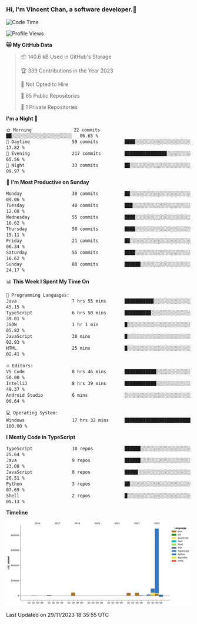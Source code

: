 ### Hi, I'm Vincent Chan, a software developer.👋

<!--
**hkvincent/hkvincent** is a ✨ _special_ ✨ repository because its `README.md` (this file) appears on your GitHub profile.

Here are some ideas to get you started:

- 🔭 I’m currently working on ...
- 🌱 I’m currently learning ...
- 👯 I’m looking to collaborate on ...
- 🤔 I’m looking for help with ...
- 💬 Ask me about ...
- 📫 How to reach me: ...
- 😄 Pronouns: ...
- ⚡ Fun fact: ...
-->
<!--START_SECTION:waka-->
![Code Time](http://img.shields.io/badge/Code%20Time-639%20hrs%2041%20mins-blue)

![Profile Views](http://img.shields.io/badge/Profile%20Views-0-blue)

**🐱 My GitHub Data** 

> 📦 140.6 kB Used in GitHub's Storage 
 > 
> 🏆 339 Contributions in the Year 2023
 > 
> 🚫 Not Opted to Hire
 > 
> 📜 65 Public Repositories 
 > 
> 🔑 1 Private Repositories 
 > 
**I'm a Night 🦉** 

```text
🌞 Morning                22 commits          ██░░░░░░░░░░░░░░░░░░░░░░░   06.65 % 
🌆 Daytime                59 commits          ████░░░░░░░░░░░░░░░░░░░░░   17.82 % 
🌃 Evening                217 commits         ████████████████░░░░░░░░░   65.56 % 
🌙 Night                  33 commits          ██░░░░░░░░░░░░░░░░░░░░░░░   09.97 % 
```
📅 **I'm Most Productive on Sunday** 

```text
Monday                   30 commits          ██░░░░░░░░░░░░░░░░░░░░░░░   09.06 % 
Tuesday                  40 commits          ███░░░░░░░░░░░░░░░░░░░░░░   12.08 % 
Wednesday                55 commits          ████░░░░░░░░░░░░░░░░░░░░░   16.62 % 
Thursday                 50 commits          ████░░░░░░░░░░░░░░░░░░░░░   15.11 % 
Friday                   21 commits          ██░░░░░░░░░░░░░░░░░░░░░░░   06.34 % 
Saturday                 55 commits          ████░░░░░░░░░░░░░░░░░░░░░   16.62 % 
Sunday                   80 commits          ██████░░░░░░░░░░░░░░░░░░░   24.17 % 
```


📊 **This Week I Spent My Time On** 

```text
💬 Programming Languages: 
Java                     7 hrs 55 mins       ███████████░░░░░░░░░░░░░░   45.15 % 
TypeScript               6 hrs 50 mins       ██████████░░░░░░░░░░░░░░░   39.01 % 
JSON                     1 hr 1 min          █░░░░░░░░░░░░░░░░░░░░░░░░   05.82 % 
JavaScript               30 mins             █░░░░░░░░░░░░░░░░░░░░░░░░   02.93 % 
HTML                     25 mins             █░░░░░░░░░░░░░░░░░░░░░░░░   02.41 % 

🔥 Editors: 
VS Code                  8 hrs 46 mins       ████████████░░░░░░░░░░░░░   50.00 % 
IntelliJ                 8 hrs 39 mins       ████████████░░░░░░░░░░░░░   49.37 % 
Android Studio           6 mins              ░░░░░░░░░░░░░░░░░░░░░░░░░   00.64 % 

💻 Operating System: 
Windows                  17 hrs 32 mins      █████████████████████████   100.00 % 
```

**I Mostly Code in TypeScript** 

```text
TypeScript               10 repos            ██████░░░░░░░░░░░░░░░░░░░   25.64 % 
Java                     9 repos             ██████░░░░░░░░░░░░░░░░░░░   23.08 % 
JavaScript               8 repos             █████░░░░░░░░░░░░░░░░░░░░   20.51 % 
Python                   3 repos             ██░░░░░░░░░░░░░░░░░░░░░░░   07.69 % 
Shell                    2 repos             █░░░░░░░░░░░░░░░░░░░░░░░░   05.13 % 
```



**Timeline**

![Lines of Code chart](https://raw.githubusercontent.com/hkvincent/hkvincent/main/assets/bar_graph.png)


 Last Updated on 29/11/2023 18:35:55 UTC
<!--END_SECTION:waka-->
